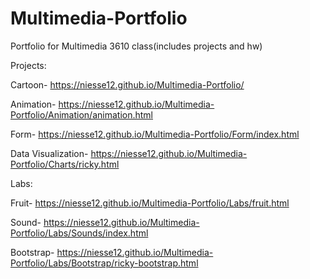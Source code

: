 # Multimedia-Portfolio
Portfolio for Multimedia 3610 class(includes projects and hw)

Projects:

Cartoon- https://niesse12.github.io/Multimedia-Portfolio/

Animation- https://niesse12.github.io/Multimedia-Portfolio/Animation/animation.html

Form- https://niesse12.github.io/Multimedia-Portfolio/Form/index.html

Data Visualization- https://niesse12.github.io/Multimedia-Portfolio/Charts/ricky.html


Labs:

Fruit- https://niesse12.github.io/Multimedia-Portfolio/Labs/fruit.html

Sound- https://niesse12.github.io/Multimedia-Portfolio/Labs/Sounds/index.html

Bootstrap- https://niesse12.github.io/Multimedia-Portfolio/Labs/Bootstrap/ricky-bootstrap.html
